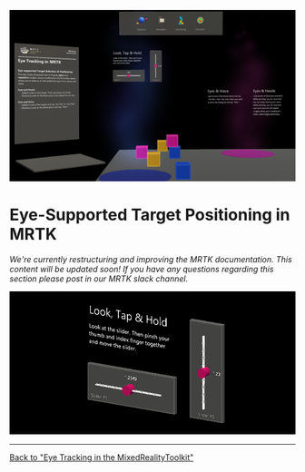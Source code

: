 ![MRTK](../../External/ReadMeImages/EyeTracking/mrtk_et_positioning.png )

# Eye-Supported Target Positioning in MRTK

<!-- TODO: Add content -->
_We're currently restructuring and improving the MRTK documentation. 
This content will be updated soon! 
If you have any questions regarding this section please post in our MRTK slack channel._

![MRTK](../../External/ReadMeImages/EyeTracking/mrtk_et_positioning_slider.png)


---
[Back to "Eye Tracking in the MixedRealityToolkit"](EyeTracking_Main.md)

